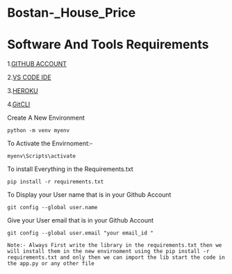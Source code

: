 # Bostan-_House_Price

# Software And Tools Requirements 

1.[GITHUB ACCOUNT](https://github.com)

2.[VS CODE IDE](https://code.visualstudio.com/)

3.[HEROKU](https://heroku.com)

4.[GitCLI](https://git-scm.com/book/en/v2/Getting-Started-The-Command-Line)

Create A New Environment 
```
python -m venv myenv

```

To Activate the Envirnoment:-

```
myenv\Scripts\activate

```


To install Everything in the Requirements.txt 

```
pip install -r requirements.txt
```


To Display your User name that is in your Github Account 

```
git config --global user.name 
```

Give your User email that is in your Github Account 

```
git config --global user.email "your email_id " 
```

```
Note:- Always First write the library in the requirements.txt then we will install them in the new envirnoment using the pip install -r requirements.txt and only then we can import the lib start the code in the app.py or any other file  
```
